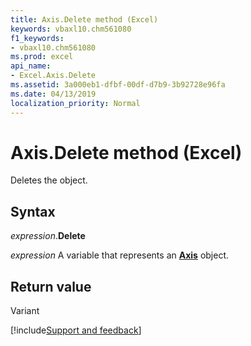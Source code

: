 ```yaml
---
title: Axis.Delete method (Excel)
keywords: vbaxl10.chm561080
f1_keywords:
- vbaxl10.chm561080
ms.prod: excel
api_name:
- Excel.Axis.Delete
ms.assetid: 3a000eb1-dfbf-00df-d7b9-3b92728e96fa
ms.date: 04/13/2019
localization_priority: Normal
---
```



# Axis.Delete method (Excel)

Deletes the object.


## Syntax

_expression_.**Delete**

_expression_ A variable that represents an **[Axis](Excel.Axis(object).md)** object.


## Return value

Variant




[!include[Support and feedback](~/includes/feedback-boilerplate.md)]